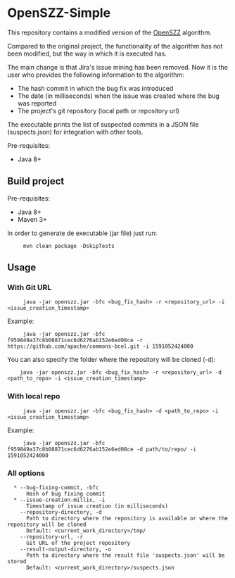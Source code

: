 # OpenSZZ-Simple

This repository contains a modified version of the [OpenSZZ](https://github.com/clowee/OpenSZZ) algorithm.

Compared to the original project, the functionality of the algorithm has not been modified, but the way in which it is executed has.

The main change is that Jira's issue mining has been removed. Now it is the user who provides the following information to the algorithm:

- The hash commit in which the bug fix was introduced
- The date (in milliseconds) when the issue was created where the bug was reported
- The project's git repository (local path or repository url)

The executable prints the list of suspected commits in a JSON file (suspects.json) for integration with other tools.

Pre-requisites:
- Java 8+

## Build project

Pre-requisites:
- Java 8+
- Maven 3+

In order to generate de executable (jar file) just run:

```
     mvn clean package -DskipTests
```

## Usage

### With Git URL

```
     java -jar openszz.jar -bfc <bug_fix_hash> -r <repository_url> -i <issue_creation_timestamp>
```

Example:
```
     java -jar openszz.jar -bfc f959849a37c8b08871cec6d6276ab152e6ed08ce -r https://github.com/apache/commons-bcel.git -i 1591052424000
```

You can also specify the folder where the repository will be cloned (-d):

```
    java -jar openszz.jar -bfc <bug_fix_hash> -r <repository_url> -d <path_to_repo> -i <issue_creation_timestamp>
```

### With local repo

```
     java -jar openszz.jar -bfc <bug_fix_hash> -d <path_to_repo> -i <issue_creation_timestamp>
```

Example:
```
     java -jar openszz.jar -bfc f959849a37c8b08871cec6d6276ab152e6ed08ce -d path/to/repo/ -i 1591052424000
```

### All options

```
  * --bug-fixing-commit, -bfc
      Hash of bug fixing commit
  * --issue-creation-millis, -i
      Timestamp of issue creation (in milliseconds)
    --repository-directory, -d
      Path to directory where the repository is available or where the repository will be cloned
      Default: <current_work_directory>/tmp/
    --repository-url, -r
      Git URL of the project repository
    --result-output-directory, -o
      Path to directory where the result file 'suspects.json' will be stored
      Default: <current_work_directory>/suspects.json
```



